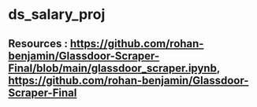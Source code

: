 # ds_salary_proj
## Resources : https://github.com/rohan-benjamin/Glassdoor-Scraper-Final/blob/main/glassdoor_scraper.ipynb, https://github.com/rohan-benjamin/Glassdoor-Scraper-Final
